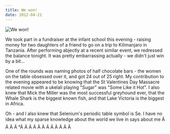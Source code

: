 ```yaml
---
title: We won!
date: 2012-04-21
---
```


![We won!](https://source.unsplash.com/dUPDhdeCN84/1600x900)

We took part in a fundraiser at the infant school this evening - raising money for two daughters of a friend to go on a trip to Kilimanjaro in Tanzania. After performing abjectly at a recent similar event, we redressed the balance tonight. It was pretty embarrassing actually - we didn't just win by a bit...

One of the rounds was naming photos of half chocolate bars - the women on the table obsessed over it, and got 24 out of 25 right. My contribution to the evening appeared to be knowing that the St Valentines Day Massacre related movie with a ukelali playing "Sugar" was "Some Like it Hot". I also knew that Mick the Miller was the most successful greyhound ever, that the Whale Shark is the biggest known fish, and that Lake Victoria is the biggest in Africa.

Oh - and I also knew that Selenium's periodic table symbol is Se. I have no idea what my sparse knowledge about the world we live in says about me Ã Ã Ã Ã °Ã Ã Ã Ã Ã Ã Ã Ã Ã Ã Ã Ã 